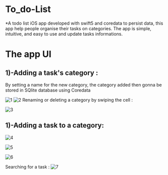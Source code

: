 # To_do-List
*A todo list iOS app developed with swift5 and coredata to persist data, this app help people organise their tasks on categories.
The app is simple, intuitive, and easy to use and update tasks informations.

<h1> The app UI </h1>
<h2>1)-Adding a task's category : </h2>
By setting a name for the new category, the category added then gonna be stored in SQlite database using Coredata

![1](https://user-images.githubusercontent.com/51541884/142218269-f83f8b72-98d5-4d01-a99b-0b94912e696e.jpeg)
![2](https://user-images.githubusercontent.com/51541884/142218567-4b2341bc-28f6-4d0e-9194-4d92bff76559.jpeg)
Renaming or deleting a category by swiping the cell :  

![3](https://user-images.githubusercontent.com/51541884/142218768-2b03a037-0602-4159-9437-fce7fb5704d9.jpeg)

<h2>1)-Adding a task to a category: </h2>

![4](https://user-images.githubusercontent.com/51541884/142218819-cf171b46-6942-4338-88fa-d96c0534939c.jpeg)

![5](https://user-images.githubusercontent.com/51541884/142218868-52918edd-c766-4bc5-bac6-88ff74233e32.jpeg)

![6](https://user-images.githubusercontent.com/51541884/142218888-f74d3f79-171c-44f5-b830-00b5e4d91052.jpeg)

Searching for a task : 
![7](https://user-images.githubusercontent.com/51541884/142219044-9cbb6e50-d37f-495d-a45b-99e8684f38d8.jpeg)
